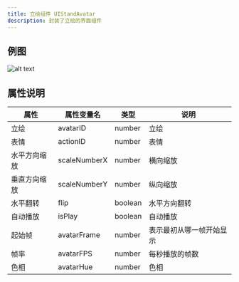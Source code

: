 ```yaml
---
title: 立绘组件 UIStandAvatar
description: 封装了立绘的界面组件
---
```


## 例图

![alt text](https://cdn.gcw.wiki/gcw/image/zh_hans/getting-started/13.interface/12.uistandavatar/image.png)

## 属性说明

| 属性         | 属性变量名   | 类型    | 说明                     |
| ------------ | ------------ | ------- | ------------------------ |
| 立绘         | avatarID     | number  | 立绘                     |
| 表情         | actionID     | number  | 表情                     |
| 水平方向缩放 | scaleNumberX | number  | 横向缩放                 |
| 垂直方向缩放 | scaleNumberY | number  | 纵向缩放                 |
| 水平翻转     | flip         | boolean | 水平方向翻转             |
| 自动播放     | isPlay       | boolean | 自动播放                 |
| 起始帧       | avatarFrame  | number  | 表示最初从哪一帧开始显示 |
| 帧率         | avatarFPS    | number  | 每秒播放的帧数           |
| 色相         | avatarHue    | number  | 色相                     |

<!-- ## 参考-API

- API-单机版-立绘组件:UIStandAvatar
- API-网络版-立绘组件:UIStandAvatar -->
